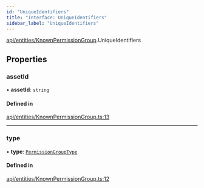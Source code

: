 ```yaml
---
id: "UniqueIdentifiers"
title: "Interface: UniqueIdentifiers"
sidebar_label: "UniqueIdentifiers"
---
```


[api/entities/KnownPermissionGroup](../../../../../modules/API/Entities/KnownPermissionGroup/KnownPermissionGroup.md).UniqueIdentifiers

## Properties

### assetId

• **assetId**: `string`

#### Defined in

[api/entities/KnownPermissionGroup.ts:13](https://github.com/PolymeshAssociation/polymesh-sdk/blob/8a9158669/src/api/entities/KnownPermissionGroup.ts#L13)

___

### type

• **type**: [`PermissionGroupType`](../../../../../enums/API/Entities/Types/PermissionGroupType/PermissionGroupType.md)

#### Defined in

[api/entities/KnownPermissionGroup.ts:12](https://github.com/PolymeshAssociation/polymesh-sdk/blob/8a9158669/src/api/entities/KnownPermissionGroup.ts#L12)
